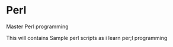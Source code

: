 Perl
====

Master Perl programming

This will contains Sample perl scripts as i learn per;l programming
